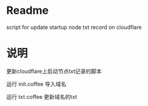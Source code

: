 # Readme

script for update startup node txt record on cloudflare


# 说明

更新cloudflare上启动节点txt记录的脚本

运行 init.coffee 导入域名

运行 txt.coffee 更新域名的txt
